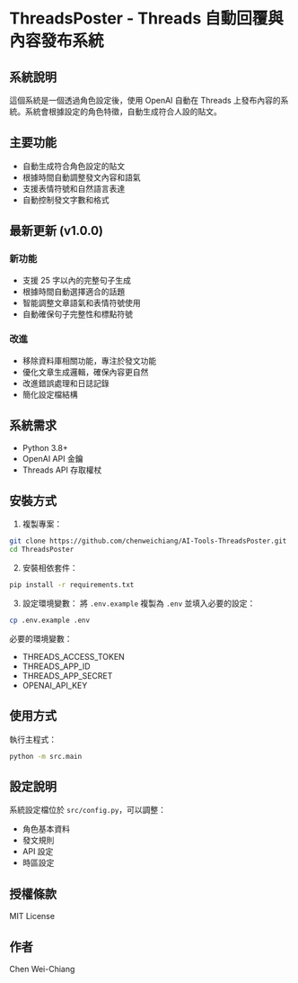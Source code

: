 # ThreadsPoster - Threads 自動回覆與內容發布系統

## 系統說明
這個系統是一個透過角色設定後，使用 OpenAI 自動在 Threads 上發布內容的系統。系統會根據設定的角色特徵，自動生成符合人設的貼文。

## 主要功能
- 自動生成符合角色設定的貼文
- 根據時間自動調整發文內容和語氣
- 支援表情符號和自然語言表達
- 自動控制發文字數和格式

## 最新更新 (v1.0.0)
### 新功能
- 支援 25 字以內的完整句子生成
- 根據時間自動選擇適合的話題
- 智能調整文章語氣和表情符號使用
- 自動確保句子完整性和標點符號

### 改進
- 移除資料庫相關功能，專注於發文功能
- 優化文章生成邏輯，確保內容更自然
- 改進錯誤處理和日誌記錄
- 簡化設定檔結構

## 系統需求
- Python 3.8+
- OpenAI API 金鑰
- Threads API 存取權杖

## 安裝方式
1. 複製專案：
```bash
git clone https://github.com/chenweichiang/AI-Tools-ThreadsPoster.git
cd ThreadsPoster
```

2. 安裝相依套件：
```bash
pip install -r requirements.txt
```

3. 設定環境變數：
將 `.env.example` 複製為 `.env` 並填入必要的設定：
```bash
cp .env.example .env
```

必要的環境變數：
- THREADS_ACCESS_TOKEN
- THREADS_APP_ID
- THREADS_APP_SECRET
- OPENAI_API_KEY

## 使用方式
執行主程式：
```bash
python -m src.main
```

## 設定說明
系統設定檔位於 `src/config.py`，可以調整：
- 角色基本資料
- 發文規則
- API 設定
- 時區設定

## 授權條款
MIT License

## 作者
Chen Wei-Chiang 